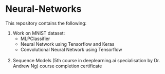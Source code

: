 # Neural-Networks

This repository contains the following:
<br>
1. Work on MNIST dataset:
   - MLPClassifier 
   - Neural Network using Tensorflow and Keras
   - Convolutional Neural Network using Tensorflow
   <br>
2. Sequence Models (5th course in deeplearning.ai specialisation by Dr. Andrew Ng) course completion certificate
